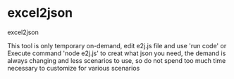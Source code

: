 # excel2json

excel2json

This tool is only temporary on-demand,
edit e2j.js file and use 'run code' or Execute command 'node e2j.js' to creat what json you need,
the demand is always changing and less scenarios to use, so do not spend too much time necessary to customize for various scenarios
